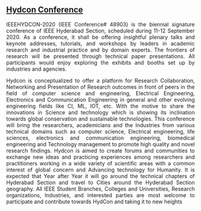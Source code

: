 ## [Hydcon Conference](http://ieeehydcon.org/)

<p align="justify"> IEEEHYDCON-2020 (IEEE Conference# 48903) is the biennial signature conference of IEEE Hyderabad Section, scheduled during 11-12 September 2020. As a conference, it shall be offering insightful plenary talks and keynote addresses, tutorials, and workshops by leaders in academic research and industrial practice and by domain experts. The frontiers of research will be presented through technical paper presentations. All participants would enjoy exploring the exhibits and booths set up by industries and agencies.  </p>

<p align="justify"> Hydcon is conceptualized to offer a platform for Research Collaboration, Networking and Presentation of Research outcomes in front of peers in the field of computer science and engineering, Electrical Engineering, Electronics and Communication Engineering in general and other evolving engineering fields like CI, ML, IOT, etc. With the motive to share the innovations in Science and technology which is showing its inclination towards global conservation and sustainable technologies. This conference will bring the researchers, academicians and the Industries from various technical domains such as computer science, Electrical engineering, life sciences, electronics and communication engineering, biomedical engineering and Technology management to promote high quality and novel research findings. Hydcon is aimed to create forums and communities to exchange new ideas and practicing experiences among researchers and practitioners working in a wide variety of scientific areas with a common interest of global concern and Advancing technology for Humanity. It is expected that Year after Year it will go around the technical chapters of Hyderabad Section and travel to Cities around the Hyderabad Section geography. All IEEE Student Branches, Colleges and Universities, Research organizations, Industries, and interested parties are most welcome to participate and contribute towards HydCon and taking it to new heights </p>